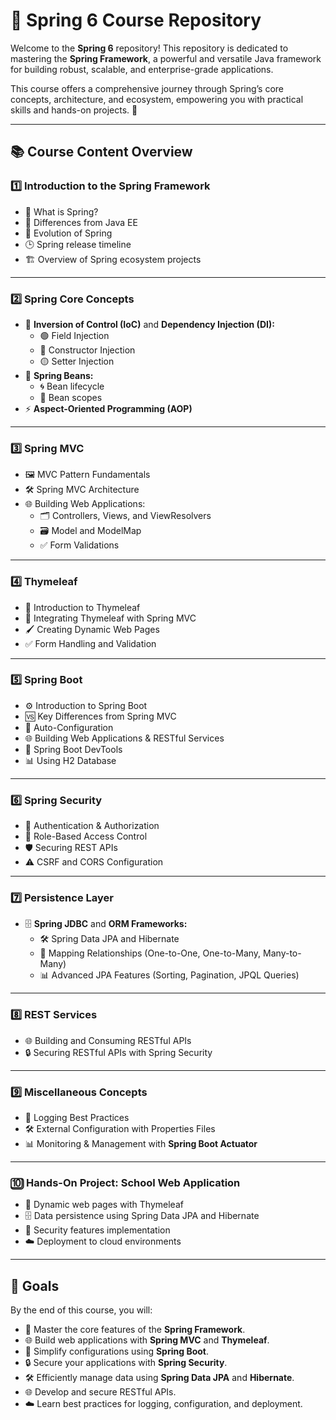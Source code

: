 # 🌱 Spring 6 Course Repository


Welcome to the **Spring 6** repository! This repository is dedicated to mastering the **Spring Framework**, a powerful and versatile Java framework for building robust, scalable, and enterprise-grade applications. 

This course offers a comprehensive journey through Spring’s core concepts, architecture, and ecosystem, empowering you with practical skills and hands-on projects. 🚀

---

## 📚 **Course Content Overview**

### 1️⃣ **Introduction to the Spring Framework**
- 🌟 What is Spring?
- 🔄 Differences from Java EE
- 📜 Evolution of Spring
- 🕒 Spring release timeline
- 🏗️ Overview of Spring ecosystem projects

---

### 2️⃣ **Spring Core Concepts**
- 🔄 **Inversion of Control (IoC)** and **Dependency Injection (DI):**
  - 🟢 Field Injection
  - 🔵 Constructor Injection
  - 🟡 Setter Injection
- 🌱 **Spring Beans:**
  - 🌀 Bean lifecycle
  - 🧩 Bean scopes
- ⚡ **Aspect-Oriented Programming (AOP)**

---

### 3️⃣ **Spring MVC**
- 🖼️ MVC Pattern Fundamentals
- 🛠️ Spring MVC Architecture
- 🌐 Building Web Applications:
  - 🗂️ Controllers, Views, and ViewResolvers
  - 🗃️ Model and ModelMap
  - ✅ Form Validations

---

### 4️⃣ **Thymeleaf**
- 🧩 Introduction to Thymeleaf
- 🤝 Integrating Thymeleaf with Spring MVC
- 🖌️ Creating Dynamic Web Pages
- ✅ Form Handling and Validation

---

### 5️⃣ **Spring Boot**
- ⚙️ Introduction to Spring Boot
- 🆚 Key Differences from Spring MVC
- 🔧 Auto-Configuration
- 🌐 Building Web Applications & RESTful Services
- 🚀 Spring Boot DevTools
- 📊 Using H2 Database

---

### 6️⃣ **Spring Security**
- 🔑 Authentication & Authorization
- 🔐 Role-Based Access Control
- 🛡️ Securing REST APIs
- ⚠️ CSRF and CORS Configuration

---

### 7️⃣ **Persistence Layer**
- 🗄️ **Spring JDBC** and **ORM Frameworks:**
  - 🛠️ Spring Data JPA and Hibernate
  - 🔗 Mapping Relationships (One-to-One, One-to-Many, Many-to-Many)
  - 📊 Advanced JPA Features (Sorting, Pagination, JPQL Queries)

---

### 8️⃣ **REST Services**
- 🌐 Building and Consuming RESTful APIs
- 🔒 Securing RESTful APIs with Spring Security

---

### 9️⃣ **Miscellaneous Concepts**
- 📝 Logging Best Practices
- 🛠️ External Configuration with Properties Files
- 📊 Monitoring & Management with **Spring Boot Actuator**

---

### 🔟 **Hands-On Project: School Web Application**
- 🌟 Dynamic web pages with Thymeleaf
- 🗄️ Data persistence using Spring Data JPA and Hibernate
- 🔐 Security features implementation
- ☁️ Deployment to cloud environments

---

## 🎯 **Goals**
By the end of this course, you will:
- 🌟 Master the core features of the **Spring Framework**.
- 🌐 Build web applications with **Spring MVC** and **Thymeleaf**.
- 🚀 Simplify configurations using **Spring Boot**.
- 🔒 Secure your applications with **Spring Security**.
- 🛠️ Efficiently manage data using **Spring Data JPA** and **Hibernate**.
- 🌐 Develop and secure RESTful APIs.
- ☁️ Learn best practices for logging, configuration, and deployment.


